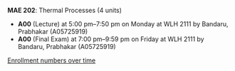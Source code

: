 **MAE 202**: Thermal Processes (4 units)

- **A00** (Lecture) at 5:00 pm–7:50 pm on Monday at WLH 2111 by Bandaru, Prabhakar (A05725919)
- **A00** (Final Exam) at 7:00 pm–9:59 pm on Friday at WLH 2111 by Bandaru, Prabhakar (A05725919)

[Enrollment numbers over time](./MAE202.tsv)
